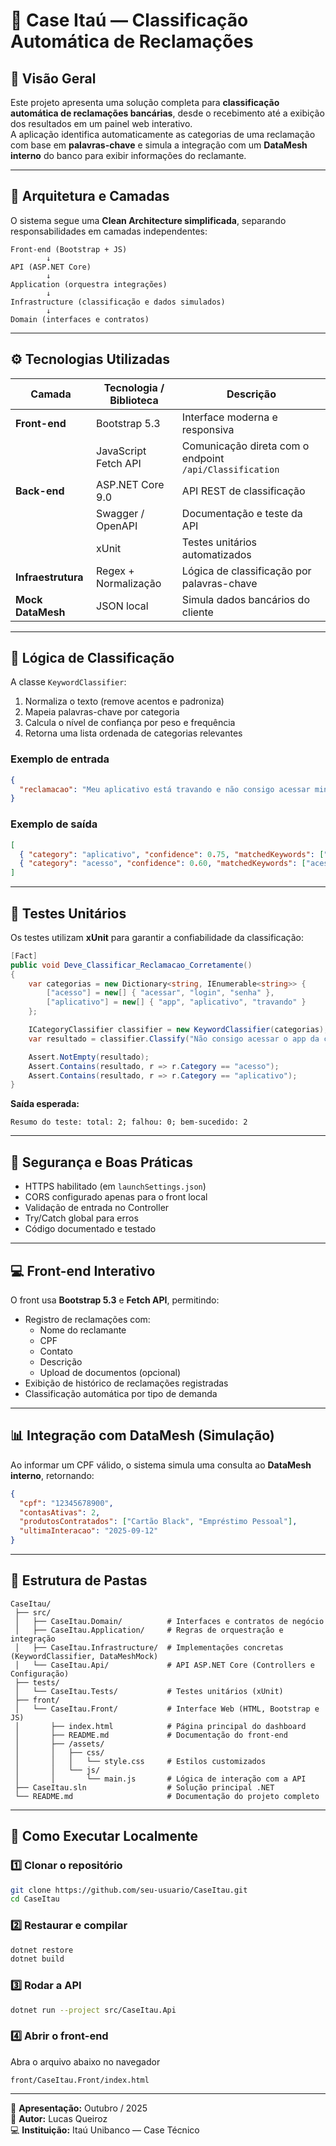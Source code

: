 
# 🏦 Case Itaú — Classificação Automática de Reclamações

## 📘 Visão Geral

Este projeto apresenta uma solução completa para **classificação automática de reclamações bancárias**, desde o recebimento até a exibição dos resultados em um painel web interativo.  
A aplicação identifica automaticamente as categorias de uma reclamação com base em **palavras-chave** e simula a integração com um **DataMesh interno** do banco para exibir informações do reclamante.

---

## 🧩 Arquitetura e Camadas

O sistema segue uma **Clean Architecture simplificada**, separando responsabilidades em camadas independentes:

```
Front-end (Bootstrap + JS)
        ↓
API (ASP.NET Core)
        ↓
Application (orquestra integrações)
        ↓
Infrastructure (classificação e dados simulados)
        ↓
Domain (interfaces e contratos)
```

---

## ⚙️ Tecnologias Utilizadas

| Camada | Tecnologia / Biblioteca | Descrição |
|--------|-------------------------|------------|
| **Front-end** | Bootstrap 5.3 | Interface moderna e responsiva |
|  | JavaScript Fetch API | Comunicação direta com o endpoint `/api/Classification` |
| **Back-end** | ASP.NET Core 9.0 | API REST de classificação |
|  | Swagger / OpenAPI | Documentação e teste da API |
|  | xUnit | Testes unitários automatizados |
| **Infraestrutura** | Regex + Normalização | Lógica de classificação por palavras-chave |
| **Mock DataMesh** | JSON local | Simula dados bancários do cliente |

---

## 🧠 Lógica de Classificação

A classe `KeywordClassifier`:

1. Normaliza o texto (remove acentos e padroniza)  
2. Mapeia palavras-chave por categoria  
3. Calcula o nível de confiança por peso e frequência  
4. Retorna uma lista ordenada de categorias relevantes  

### Exemplo de entrada

```json
{
  "reclamacao": "Meu aplicativo está travando e não consigo acessar minha conta."
}
```

### Exemplo de saída

```json
[
  { "category": "aplicativo", "confidence": 0.75, "matchedKeywords": ["aplicativo", "travando"] },
  { "category": "acesso", "confidence": 0.60, "matchedKeywords": ["acessar"] }
]
```

---

## 🧪 Testes Unitários

Os testes utilizam **xUnit** para garantir a confiabilidade da classificação:

```csharp
[Fact]
public void Deve_Classificar_Reclamacao_Corretamente()
{
    var categorias = new Dictionary<string, IEnumerable<string>> {
        ["acesso"] = new[] { "acessar", "login", "senha" },
        ["aplicativo"] = new[] { "app", "aplicativo", "travando" }
    };

    ICategoryClassifier classifier = new KeywordClassifier(categorias);
    var resultado = classifier.Classify("Não consigo acessar o app da conta.");

    Assert.NotEmpty(resultado);
    Assert.Contains(resultado, r => r.Category == "acesso");
    Assert.Contains(resultado, r => r.Category == "aplicativo");
}
```

**Saída esperada:**

```
Resumo do teste: total: 2; falhou: 0; bem-sucedido: 2
```

---

## 🔐 Segurança e Boas Práticas

- HTTPS habilitado (em `launchSettings.json`)  
- CORS configurado apenas para o front local  
- Validação de entrada no Controller  
- Try/Catch global para erros  
- Código documentado e testado  

---

## 💻 Front-end Interativo

O front usa **Bootstrap 5.3** e **Fetch API**, permitindo:

- Registro de reclamações com:
  - Nome do reclamante  
  - CPF  
  - Contato  
  - Descrição  
  - Upload de documentos (opcional)
- Exibição de histórico de reclamações registradas  
- Classificação automática por tipo de demanda  

---

## 📊 Integração com DataMesh (Simulação)

Ao informar um CPF válido, o sistema simula uma consulta ao **DataMesh interno**, retornando:

```json
{
  "cpf": "12345678900",
  "contasAtivas": 2,
  "produtosContratados": ["Cartão Black", "Empréstimo Pessoal"],
  "ultimaInteracao": "2025-09-12"
}
```

---

## 🧱 Estrutura de Pastas

```
CaseItau/
 ├── src/
 │   ├── CaseItau.Domain/          # Interfaces e contratos de negócio
 │   ├── CaseItau.Application/     # Regras de orquestração e integração
 │   ├── CaseItau.Infrastructure/  # Implementações concretas (KeywordClassifier, DataMeshMock)
 │   └── CaseItau.Api/             # API ASP.NET Core (Controllers e Configuração)
 ├── tests/
 │   └── CaseItau.Tests/           # Testes unitários (xUnit)
 ├── front/
 │   └── CaseItau.Front/           # Interface Web (HTML, Bootstrap e JS)
 │       ├── index.html            # Página principal do dashboard
 │       ├── README.md             # Documentação do front-end
 │       ├── /assets/
 │       │   ├── css/
 │       │   │   └── style.css     # Estilos customizados
 │       │   └── js/
 │       │       └── main.js       # Lógica de interação com a API
 ├── CaseItau.sln                  # Solução principal .NET
 └── README.md                     # Documentação do projeto completo
```

---

## 🚀 Como Executar Localmente

### 1️⃣ Clonar o repositório

```bash
git clone https://github.com/seu-usuario/CaseItau.git
cd CaseItau
```

### 2️⃣ Restaurar e compilar

```bash
dotnet restore
dotnet build
```

### 3️⃣ Rodar a API

```bash
dotnet run --project src/CaseItau.Api
```

### 4️⃣ Abrir o front-end

Abra o arquivo abaixo no navegador

```
front/CaseItau.Front/index.html
```

---

📅 **Apresentação:** Outubro / 2025  
💼 **Autor:** Lucas Queiroz  
💻 **Instituição:** Itaú Unibanco — Case Técnico
